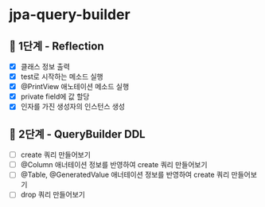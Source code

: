 # jpa-query-builder

## 🚀 1단계 - Reflection
- [x] 클래스 정보 출력
- [x] test로 시작하는 메소드 실행
- [x] @PrintView 애노테이션 메소드 실행
- [x] private field에 값 할당
- [x] 인자를 가진 생성자의 인스턴스 생성

## 🚀 2단계 - QueryBuilder DDL
- [ ] create 쿼리 만들어보기
- [ ] @Column 애너테이션 정보를 반영하여 create 쿼리 만들어보기
- [ ] @Table, @GeneratedValue 애너테이션 정보를 반영하여 create 쿼리 만들어보기
- [ ] drop 쿼리 만들어보기